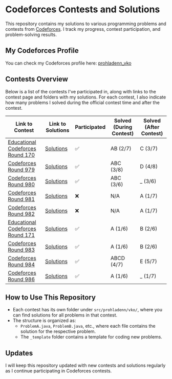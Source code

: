 # Codeforces Contests and Solutions

This repository contains my solutions to various programming problems and contests
from [Codeforces](https://codeforces.com). I track my progress, contest participation, and problem-solving results.

## My Codeforces Profile

You can check my Codeforces profile here: [prohladenn_vko](https://codeforces.com/profile/prohladenn_vko)

## Contests Overview

Below is a list of the contests I've participated in, along with links to the contest page and folders with my
solutions. For each contest, I also indicate how many problems I solved during the official contest time and after the
contest.

| Link to Contest                                                         | Link to Solutions                            | Participated | Solved (During Contest) | Solved (After Contest) |
|-------------------------------------------------------------------------|----------------------------------------------|--------------|-------------------------|------------------------|
| [Educational Codeforces Round 170](https://codeforces.com/contest/2025) | [Solutions](./src/prohladenn/vko/edu170)     | ✅            | AB (2/7)                | C (3/7)                |
| [Codeforces Round 979](https://codeforces.com/contest/2030)             | [Solutions](./src/prohladenn/vko/round979d2) | ✅            | ABC (3/8)               | D (4/8)                |
| [Codeforces Round 980](https://codeforces.com/contest/2023)             | [Solutions](./src/prohladenn/vko/round980d2) | ✅            | ABC (3/6)               | _ (3/6)                |
| [Codeforces Round 981](https://codeforces.com/contest/2033)             | [Solutions](./src/prohladenn/vko/round981d3) | ❌            | N/A                     | A (1/7)                |
| [Codeforces Round 982](https://codeforces.com/contest/2027)             | [Solutions](./src/prohladenn/vko/round982d2) | ❌            | N/A                     | A (1/7)                |
| [Educational Codeforces Round 171](https://codeforces.com/contest/2026) | [Solutions](./src/prohladenn/vko/edu171)     | ✅            | A (1/6)                 | B (2/6)                |
| [Codeforces Round 983](https://codeforces.com/contest/2032)             | [Solutions](./src/prohladenn/vko/round983d2) | ✅            | A (1/6)                 | B (2/6)                |
| [Codeforces Round 984](https://codeforces.com/contest/2036)             | [Solutions](./src/prohladenn/vko/round984d3) | ✅            | ABCD (4/7)              | E (5/7)                |
| [Codeforces Round 986](https://codeforces.com/contest/2028)             | [Solutions](./src/prohladenn/vko/round986d2) | ✅            | A (1/6)                 | _ (1/7)                |

[//]: # (✅❌⏰)

## How to Use This Repository

- Each contest has its own folder under `src/prohladenn/vko/`, where you can find solutions for all problems in that
  contest.
- The structure is organized as:
    - `ProblemA.java`, `ProblemB.java`, etc., where each file contains the solution for the respective problem.
    - The `_template` folder contains a template for coding new problems.

## Updates

I will keep this repository updated with new contests and solutions regularly as I continue participating in Codeforces
contests.

